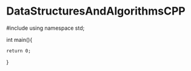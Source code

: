 # DataStructuresAndAlgorithmsCPP

#include<iostream>
using namespace std;

int main(){

    return 0;

}
